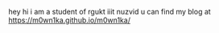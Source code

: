hey hi 
i am a student of rgukt iiit nuzvid 
u can find my blog at https://m0wn1ka.github.io/m0wn1ka/
